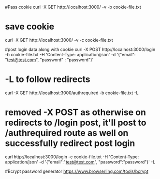 
#Pass cookie
curl -X GET http://localhost:3000/ -v -b cookie-file.txt


# save cookie
curl -X GET http://localhost:3000/ -v -c cookie-file.txt


#post login data along with cookie
curl -X POST http://localhost:3000/login -b cookie-file.txt -H 'Content-Type: application/json' -d '{"email": "test@test.com", "password" : "password"}'


# -L to follow redirects
curl -X GET http://localhost:3000/authrequired -b cookie-file.txt -L



# removed -X POST as otherwise on redirects to /login post, it'll post to /authrequired route as well on successfully redirect post login
curl http://localhost:3000/login -c cookie-file.txt -H 'Content-Type: application/json' -d '{"email":"test@test.com", "password":"password"}' -L


#Bcrypt password generator
https://www.browserling.com/tools/bcrypt